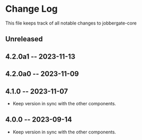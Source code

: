 # Change Log

This file keeps track of all notable changes to jobbergate-core

## Unreleased


## 4.2.0a1 -- 2023-11-13
## 4.2.0a0 -- 2023-11-09
## 4.1.0 -- 2023-11-07

- Keep version in sync with the other components.

## 4.0.0 -- 2023-09-14

- Keep version in sync with the other components.
